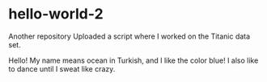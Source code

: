 # hello-world-2
Another repository
Uploaded a script where I worked on the Titanic data set.


Hello! My name means ocean in Turkish, and I like the color blue!
I also like to dance until I sweat like crazy.
